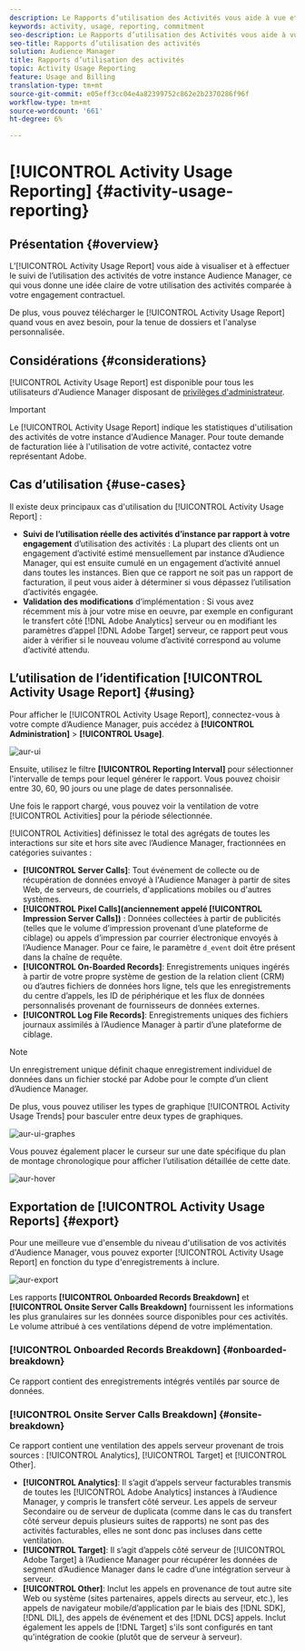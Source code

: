 ```yaml
---
description: Le Rapports d’utilisation des Activités vous aide à vue et à suivre l’utilisation des activités pour votre instance d’Audience Manager, afin que vous puissiez comparer votre utilisation réelle à votre engagement contractuel.
keywords: activity, usage, reporting, commitment
seo-description: Le Rapports d’utilisation des Activités vous aide à vue et à suivre l’utilisation des activités pour votre instance d’Audience Manager, afin que vous puissiez comparer votre utilisation réelle à votre engagement contractuel.
seo-title: Rapports d’utilisation des activités
solution: Audience Manager
title: Rapports d’utilisation des activités
topic: Activity Usage Reporting
feature: Usage and Billing
translation-type: tm+mt
source-git-commit: e05eff3cc04e4a82399752c862e2b2370286f96f
workflow-type: tm+mt
source-wordcount: '661'
ht-degree: 6%

---
```



# [!UICONTROL Activity Usage Reporting] {#activity-usage-reporting}

## Présentation {#overview}

L’[!UICONTROL Activity Usage Report] vous aide à visualiser et à effectuer le suivi de l’utilisation des activités de votre instance Audience Manager, ce qui vous donne une idée claire de votre utilisation des activités comparée à votre engagement contractuel.

De plus, vous pouvez télécharger le [!UICONTROL Activity Usage Report] quand vous en avez besoin, pour la tenue de dossiers et l&#39;analyse personnalisée.

## Considérations {#considerations}

[!UICONTROL Activity Usage Report] est disponible pour tous les utilisateurs d&#39;Audience Manager disposant de [privilèges d&#39;administrateur](edit-account-settings.md).

>[!IMPORTANT]
>
>Le [!UICONTROL Activity Usage Report] indique les statistiques d&#39;utilisation des activités de votre instance d&#39;Audience Manager. Pour toute demande de facturation liée à l&#39;utilisation de votre activité, contactez votre représentant Adobe.

## Cas d’utilisation {#use-cases}

Il existe deux principaux cas d&#39;utilisation du [!UICONTROL Activity Usage Report] :

* **Suivi de l’utilisation réelle des activités d’instance par rapport à votre engagement** d’utilisation des activités : La plupart des clients ont un engagement d’activité estimé mensuellement par instance d’Audience Manager, qui est ensuite cumulé en un engagement d’activité annuel dans toutes les instances. Bien que ce rapport ne soit pas un rapport de facturation, il peut vous aider à déterminer si vous dépassez l’utilisation d’activités engagée.
* **Validation des modifications** d’implémentation : Si vous avez récemment mis à jour votre mise en oeuvre, par exemple en configurant le transfert côté  [!DNL Adobe Analytics] serveur ou en modifiant les paramètres d’appel  [!DNL Adobe Target] serveur, ce rapport peut vous aider à vérifier si le nouveau volume d’activité correspond au volume d’activité attendu.

## L’utilisation de l’identification [!UICONTROL Activity Usage Report] {#using}

Pour afficher le [!UICONTROL Activity Usage Report], connectez-vous à votre compte d’Audience Manager, puis accédez à **[!UICONTROL Administration]** > **[!UICONTROL Usage]**.

![aur-ui](assets/aur-ui.png)

Ensuite, utilisez le filtre **[!UICONTROL Reporting Interval]** pour sélectionner l&#39;intervalle de temps pour lequel générer le rapport. Vous pouvez choisir entre 30, 60, 90 jours ou une plage de dates personnalisée.

Une fois le rapport chargé, vous pouvez voir la ventilation de votre [!UICONTROL Activities] pour la période sélectionnée.

[!UICONTROL Activities] définissez le total des agrégats de toutes les interactions sur site et hors site avec l’Audience Manager, fractionnées en catégories suivantes :

* **[!UICONTROL Server Calls]**: Tout événement de collecte ou de récupération de données envoyé à l&#39;Audience Manager à partir de sites Web, de serveurs, de courriels, d&#39;applications mobiles ou d&#39;autres systèmes.
* **[!UICONTROL Pixel Calls](anciennement appelé  [!UICONTROL Impression Server Calls])** : Données collectées à partir de publicités (telles que le volume d’impression provenant d’une plateforme de ciblage) ou appels d’impression par courrier électronique envoyés à l’Audience Manager. Pour ce faire, le paramètre `d_event` doit être présent dans la chaîne de requête.
* **[!UICONTROL On-Boarded Records]**: Enregistrements uniques ingérés à partir de votre propre système de gestion de la relation client (CRM) ou d’autres fichiers de données hors ligne, tels que les enregistrements du centre d’appels, les ID de périphérique et les flux de données personnalisés provenant de fournisseurs de données externes.
* **[!UICONTROL Log File Records]**: Enregistrements uniques des fichiers journaux assimilés à l’Audience Manager à partir d’une plateforme de ciblage.

>[!NOTE]
>
>Un enregistrement unique définit chaque enregistrement individuel de données dans un fichier stocké par Adobe pour le compte d’un client d’Audience Manager.

De plus, vous pouvez utiliser les types de graphique [!UICONTROL Activity Usage Trends] pour basculer entre deux types de graphiques.

![aur-ui-graphes](assets/aur-ui-graphs.png)

Vous pouvez également placer le curseur sur une date spécifique du plan de montage chronologique pour afficher l’utilisation détaillée de cette date.

![aur-hover](assets/aur-hover.png)

## Exportation de [!UICONTROL Activity Usage Reports] {#export}

Pour une meilleure vue d&#39;ensemble du niveau d&#39;utilisation de vos activités d&#39;Audience Manager, vous pouvez exporter [!UICONTROL Activity Usage Report] en fonction du type d&#39;enregistrements à inclure.

![aur-export](assets/aur-export.png)

Les rapports **[!UICONTROL Onboarded Records Breakdown]** et **[!UICONTROL Onsite Server Calls Breakdown]** fournissent les informations les plus granulaires sur les données source disponibles pour ces activités. Le volume attribué à ces ventilations dépend de votre implémentation.

### [!UICONTROL Onboarded Records Breakdown] {#onboarded-breakdown}

Ce rapport contient des enregistrements intégrés ventilés par source de données.

### [!UICONTROL Onsite Server Calls Breakdown] {#onsite-breakdown}

Ce rapport contient une ventilation des appels serveur provenant de trois sources : [!UICONTROL Analytics], [!UICONTROL Target] et [!UICONTROL Other].

* **[!UICONTROL Analytics]**: Il s’agit d’appels serveur facturables transmis de toutes les  [!UICONTROL Adobe Analytics] instances à l’Audience Manager, y compris le transfert côté serveur. Les appels de serveur Secondaire ou de serveur de duplicata (comme dans le cas du transfert côté serveur depuis plusieurs suites de rapports) ne sont pas des activités facturables, elles ne sont donc pas incluses dans cette ventilation.
* **[!UICONTROL Target]**: Il s’agit d’appels côté serveur de  [!UICONTROL Adobe Target] à l’Audience Manager pour récupérer les données de segment d’Audience Manager dans le cadre d’une intégration serveur à serveur.
* **[!UICONTROL Other]**: Inclut les appels en provenance de tout autre site Web ou système (sites partenaires, appels directs au serveur, etc.), les appels de navigateur mobile/d’application par le biais des  [!DNL SDK],  [!DNL DIL], des appels de événement et des  [!DNL DCS] appels. Inclut également les appels de [!DNL Target] s&#39;ils sont configurés en tant qu&#39;intégration de cookie (plutôt que de serveur à serveur).
